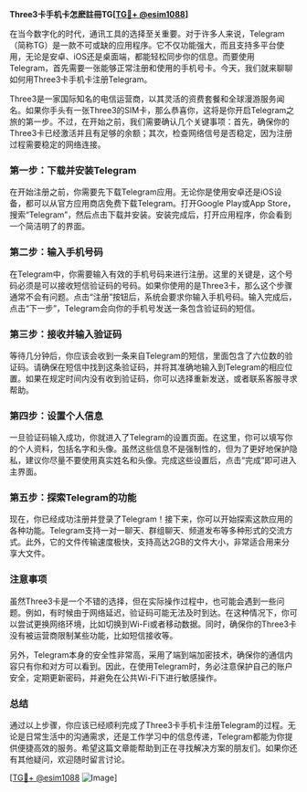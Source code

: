 **Three3卡手机卡怎麽註冊TG[[TG💪+ @esim1088](https://t.me/s/esim1088)]**

在当今数字化的时代，通讯工具的选择至关重要。对于许多人来说，Telegram（简称TG）是一款不可或缺的应用程序。它不仅功能强大，而且支持多平台使用，无论是安卓、iOS还是桌面端，都能轻松同步你的信息。而要使用Telegram，首先需要一张能够正常注册和使用的手机号卡。今天，我们就来聊聊如何用Three3卡手机卡注册Telegram。

Three3是一家国际知名的电信运营商，以其灵活的资费套餐和全球漫游服务闻名。如果你手头有一张Three3的SIM卡，那么恭喜你，这将是你开启Telegram之旅的第一步。不过，在开始之前，我们需要确认几个关键事项：首先，确保你的Three3卡已经激活并且有足够的余额；其次，检查网络信号是否稳定，因为注册过程需要稳定的网络连接。

### 第一步：下载并安装Telegram

在开始注册之前，你需要先下载Telegram应用。无论你是使用安卓还是iOS设备，都可以从官方应用商店免费下载Telegram。打开Google Play或App Store，搜索“Telegram”，然后点击下载并安装。安装完成后，打开应用程序，你会看到一个简洁明了的界面。

### 第二步：输入手机号码

在Telegram中，你需要输入有效的手机号码来进行注册。这里的关键是，这个号码必须是可以接收短信验证码的号码。如果你使用的是Three3卡，那么这个步骤通常不会有问题。点击“注册”按钮后，系统会要求你输入手机号码。输入完成后，点击“下一步”，Telegram会向你的手机号发送一条包含验证码的短信。

### 第三步：接收并输入验证码

等待几分钟后，你应该会收到一条来自Telegram的短信，里面包含了六位数的验证码。请确保在短信中找到这条验证码，并将其准确地输入到Telegram的相应位置。如果在规定时间内没有收到验证码，你可以选择重新发送，或者联系客服寻求帮助。

### 第四步：设置个人信息

一旦验证码输入成功，你就进入了Telegram的设置页面。在这里，你可以填写你的个人资料，包括名字和头像。虽然这些信息不是强制性的，但为了更好地保护隐私，建议你尽量不要使用真实姓名和头像。完成这些设置后，点击“完成”即可进入主界面。

### 第五步：探索Telegram的功能

现在，你已经成功注册并登录了Telegram！接下来，你可以开始探索这款应用的各种功能。Telegram支持一对一聊天、群组聊天、频道发布等多种形式的交流方式。此外，它的文件传输速度极快，支持高达2GB的文件大小，非常适合用来分享大文件。

### 注意事项

虽然Three3卡是一个不错的选择，但在实际操作过程中，也可能会遇到一些问题。例如，有时候由于网络延迟，验证码可能无法及时到达。在这种情况下，你可以尝试更换网络环境，比如切换到Wi-Fi或者移动数据。同时，确保你的Three3卡没有被运营商限制某些功能，比如短信接收等。

另外，Telegram本身的安全性非常高，采用了端到端加密技术，确保你的通信内容只有你和对方可以看到。因此，在使用Telegram时，务必注意保护自己的账户安全，定期更新密码，并避免在公共Wi-Fi下进行敏感操作。

### 总结

通过以上步骤，你应该已经顺利完成了Three3卡手机卡注册Telegram的过程。无论是日常生活中的沟通需求，还是工作学习中的信息传递，Telegram都能为你提供便捷高效的服务。希望这篇文章能帮助到正在寻找解决方案的朋友们。如果你还有其他疑问，欢迎随时留言讨论。

[[TG💪+ @esim1088](https://t.me/s/esim1088) ![Image](https://i.postimg.cc/4NQfJmqS/Snipaste-2025-05-13-00-14-12.png)]